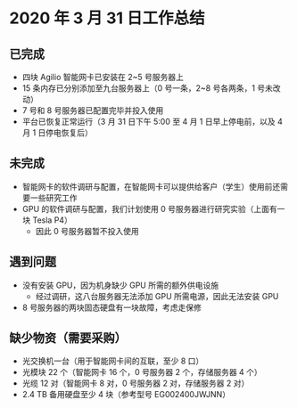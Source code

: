 # 2020 年 3 月 31 日工作总结

## 已完成

- 四块 Agilio 智能网卡已安装在 2~5 号服务器上
- 15 条内存已分别添加至九台服务器上（0 号一条，2~8 号各两条，1 号未改动）
- 7 号和 8 号服务器已配置完毕并投入使用
- 平台已恢复正常运行（3 月 31 日下午 5:00 至 4 月 1 日早上停电前，以及 4 月 1 日停电恢复后）

## 未完成

- 智能网卡的软件调研与配置，在智能网卡可以提供给客户（学生）使用前还需要一些研究工作
- GPU 的软件调研与配置，我们计划使用 0 号服务器进行研究实验（上面有一块 Tesla P4）
    - 因此 0 号服务器暂不投入使用

## 遇到问题

- 没有安装 GPU，因为机身缺少 GPU 所需的额外供电设施
    - 经过调研，这八台服务器无法添加 GPU 所需电源，因此无法安装 GPU
- 8 号服务器的两块固态硬盘有一块故障，考虑走保修

## 缺少物资（需要采购）

- 光交换机一台（用于智能网卡间的互联，至少 8 口）
- 光模块 22 个（智能网卡 16 个，0 号服务器 2 个，存储服务器 4 个）
- 光缆 12 对（智能网卡 8 对，0 号服务器 2 对，存储服务器 2 对）
- 2.4 TB 备用硬盘至少 4 块（参考型号 EG002400JWJNN）
